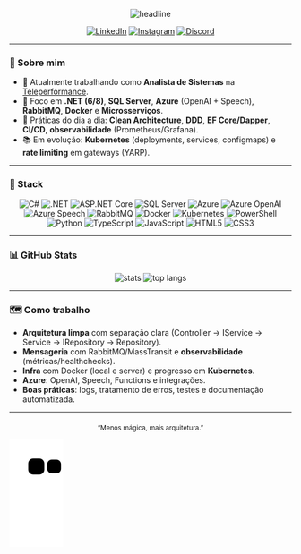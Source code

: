 <p align="center">
  <img src="https://readme-typing-svg.demolab.com?font=Inter&weight=600&size=22&pause=1000&center=true&vCenter=true&width=900&lines=Salve!+Eu+sou+Daniel+Rossi+de+Amorim;Analista+de+Sistemas+na+Teleperformance;.%E2%80%8B.NET+6%2F8+%7C+Azure+%7C+SQL+Server+%7C+RabbitMQ+%7C+Docker+%7C+Kubernetes+(em+evolu%C3%A7%C3%A3o);Clean+Architecture+%26+DDD+na+pr%C3%A1tica" alt="headline" />
</p>

<p align="center">
  <a href="https://www.linkedin.com/in/danielrossi2002/"><img alt="LinkedIn" src="https://img.shields.io/badge/LinkedIn-danielrossi2002-0A66C2?style=for-the-badge&logo=linkedin&logoColor=white"></a>
  <a href="https://instagram.com/danielrossi.png"><img alt="Instagram" src="https://img.shields.io/badge/Instagram-@danielrossi.png-E4405F?style=for-the-badge&logo=instagram&logoColor=white"></a>
  <a href="https://discord.gg/PnCh8H6WwJ"><img alt="Discord" src="https://img.shields.io/badge/Discord-TP%20Community-5865F2?style=for-the-badge&logo=discord&logoColor=white"></a>
</p>

---

### 👋 Sobre mim
- 🔭 Atualmente trabalhando como **Analista de Sistemas** na <a href="https://teleperformance.com.br" target="_blank">Teleperformance</a>.
- 🧱 Foco em **.NET (6/8)**, **SQL Server**, **Azure** (OpenAI + Speech), **RabbitMQ**, **Docker** e **Microsserviços**.
- 🧠 Práticas do dia a dia: **Clean Architecture**, **DDD**, **EF Core/Dapper**, **CI/CD**, **observabilidade** (Prometheus/Grafana).
- 📚 Em evolução: **Kubernetes** (deployments, services, configmaps) e **rate limiting** em gateways (YARP).


---

### 🧰 Stack
<div align="center">
  
![C#](https://img.shields.io/badge/C%23-239120?style=for-the-badge&logo=csharp&logoColor=white)
![.NET](https://img.shields.io/badge/.NET-512BD4?style=for-the-badge&logo=dotnet&logoColor=white)
![ASP.NET Core](https://img.shields.io/badge/ASP.NET%20Core-5C2D91?style=for-the-badge&logo=dotnet&logoColor=white)
![SQL Server](https://img.shields.io/badge/SQL%20Server-CC2927?style=for-the-badge&logo=microsoftsqlserver&logoColor=white)
![Azure](https://img.shields.io/badge/Azure-0078D4?style=for-the-badge&logo=microsoftazure&logoColor=white)
![Azure OpenAI](https://img.shields.io/badge/Azure%20OpenAI-0A5?style=for-the-badge&logo=openai&logoColor=white)
![Azure Speech](https://img.shields.io/badge/Azure%20Speech-0078D4?style=for-the-badge&logo=microsoftazure&logoColor=white)
![RabbitMQ](https://img.shields.io/badge/RabbitMQ-FF6600?style=for-the-badge&logo=rabbitmq&logoColor=white)
![Docker](https://img.shields.io/badge/Docker-2496ED?style=for-the-badge&logo=docker&logoColor=white)
![Kubernetes](https://img.shields.io/badge/Kubernetes-326CE5?style=for-the-badge&logo=kubernetes&logoColor=white)
![PowerShell](https://img.shields.io/badge/PowerShell-2CA5E0?style=for-the-badge&logo=powershell&logoColor=white)
![Python](https://img.shields.io/badge/Python-3776AB?style=for-the-badge&logo=python&logoColor=white)
![TypeScript](https://img.shields.io/badge/TypeScript-3178C6?style=for-the-badge&logo=typescript&logoColor=white)
![JavaScript](https://img.shields.io/badge/JavaScript-F7DF1E?style=for-the-badge&logo=javascript&logoColor=black)
![HTML5](https://img.shields.io/badge/HTML5-E34F26?style=for-the-badge&logo=html5&logoColor=white)
![CSS3](https://img.shields.io/badge/CSS3-1572B6?style=for-the-badge&logo=css3&logoColor=white)

</div>

---

### 📊 GitHub Stats
<div align="center">
  <img height="165" src="https://github-readme-stats.vercel.app/api?username=D4nRossi&show_icons=true&theme=tokyonight&include_all_commits=true&count_private=true&rank_icon=github" alt="stats" />
  <img height="165" src="https://github-readme-stats.vercel.app/api/top-langs/?username=D4nRossi&layout=compact&langs_count=8&theme=tokyonight" alt="top langs" />
</div>

---

### 🗺️ Como trabalho
- **Arquitetura limpa** com separação clara (Controller → IService → Service → IRepository → Repository).
- **Mensageria** com RabbitMQ/MassTransit e **observabilidade** (métricas/healthchecks).
- **Infra** com Docker (local e server) e progresso em **Kubernetes**.
- **Azure**: OpenAI, Speech, Functions e integrações.
- **Boas práticas**: logs, tratamento de erros, testes e documentação automatizada.

---

<p align="center">
  <sub>“Menos mágica, mais arquitetura.”</sub>
</p>

![Snake animation](https://github.com/D4nRossi/D4nRossi/blob/output/github-contribution-grid-snake.svg)

